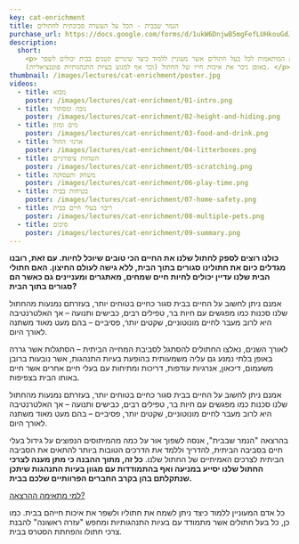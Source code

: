 ```yaml
---
key: cat-enrichment
title: הנמר שבבית - הכל על העשרה סביבתית לחתולים
purchase_url: https://docs.google.com/forms/d/1ukW6DnjwB5mgFefLUHkouGdJ5K2PrOdX14pLAyhmXCk
description:
  short:
    <p> סדרת הרצאות המותאמות לכל בעל חתולים אשר מעוניין ללמוד כיצד שינויים קטנים בבית יכולים לשפר
    באופן ניכר את איכות חייו של החתול (וכך אף למנוע בעיות התנהגותיות פוטנציאליות). </p>
thumbnail: /images/lectures/cat-enrichment/poster.jpg
videos:
  - title: מבוא
    poster: /images/lectures/cat-enrichment/01-intro.png
  - title: גובה ומסתור
    poster: /images/lectures/cat-enrichment/02-height-and-hiding.png
  - title: מים ומזון
    poster: /images/lectures/cat-enrichment/03-food-and-drink.png
  - title: ארגזי החול
    poster: /images/lectures/cat-enrichment/04-litterboxes.png
  - title: השחזת ציפורניים
    poster: /images/lectures/cat-enrichment/05-scratching.png
  - title: משחק ותעסוקה
    poster: /images/lectures/cat-enrichment/06-play-time.png
  - title: בטיחות בבית
    poster: /images/lectures/cat-enrichment/07-home-safety.png
  - title: ריבוי בעלי חיים בבית
    poster: /images/lectures/cat-enrichment/08-multiple-pets.png
  - title: סיכום
    poster: /images/lectures/cat-enrichment/09-summary.png
---
```


<div>
  <p>
    <b>
      כולנו רוצים לספק לחתול שלנו את החיים הכי טובים שיוכל לחיות. עם זאת, רובנו מגדלים כיום את
      חתולינו סגורים בתוך הבית, ללא גישה לעולם החיצון. האם חתולי הבית שלנו עדיין יכולים לחיות
      חיים שמחים, מאתגרים ומעניינים גם כאשר הם סגורים בתוך הבית?
    </b>
  </p>

  <p>
    אמנם ניתן לחשוב על החיים בבית סגור כחיים בטוחים יותר, בעזרתם נמנעות מהחתול שלנו סכנות כמו
    מפגשים עם חיות בר, טפילים רבים, כבישים ותנועה – אך האלטרנטיבה היא לרוב מעבר לחיים
    מונוטוניים, שקטים יותר, פסיביים – בהם מעט מאוד משתנה לאורך היום.
  </p>

  <p>
    לאורך השנים, נאלצו החתולים להסתגל לסביבת המחייה הביתית – הסתגלות אשר גררה באופן בלתי נמנע
    גם עליה משמעותית בהופעת בעיות התנהגות, אשר נובעות ברובן משעמום, דיכאון, אנרגיות עודפות,
    דריכות ומתיחות עם בעלי חיים אחרים אשר חיים באותו הבית בצפיפות.
  </p>

  <p>
    אמנם ניתן לחשוב על החיים בבית סגור כחיים בטוחים יותר, בעזרתם נמנעות מהחתול שלנו סכנות כמו
    מפגשים עם חיות בר, טפילים רבים, כבישים ותנועה – אך האלטרנטיבה היא לרוב מעבר לחיים
    מונוטוניים, שקטים יותר, פסיביים – בהם מעט מאוד משתנה לאורך היום.
  </p>

  <p>
    בהרצאה "הנמר שבבית", אנסה לשפוך אור על כמה מהמיתוסים הנפוצים על גידול בעלי חיים בסביבה
    הביתית, להדריך וללמד את הדרכים הטובות ביותר להתאים את הסביבה הביתית לצרכים האמיתיים של
    החתול שלנו.
    <b>
      כל זה, מתוך ההבנה כי מתן מענה לצרכי החתול שלנו יסייע במניעה ואף בהתמודדות עם מגוון בעיות
      התנהגות שיתכן שנתקלתם בהן בקרב החברים הפרוותיים שלכם בבית.
    </b>
  </p>

  <u class="text-lg font-bold my-5 block">
    למי מתאימה ההרצאה?
  </u>
  <p>
    כל אדם המעוניין ללמוד כיצד ניתן לשמח את חתוליו ולשפר את איכות חייהם בבית. כמו כן, כל בעל
    חתולים אשר מתמודד עם בעיות התנהגותיות ומחפש "עזרה ראשונה" להבנת צרכי חתולו והפחתת הסטרס
    בבית.
  </p>

  <p></p>
</div>
